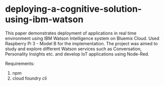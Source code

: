 # deploying-a-cognitive-solution-using-ibm-watson

This paper demonstrates deployment of applications in real time environment using IBM Watson Intelligence system on Bluemix Cloud.  Used Raspberry Pi 3 - Model B for the implementation. The project was aimed to study and explore different Watson services such as Conversation, Personality Insights etc. and develop IoT applications using Node-Red.

Requirements:
1. npm
2. cloud foundry cli


